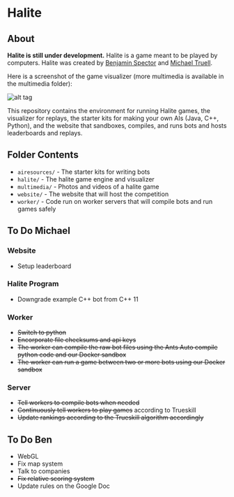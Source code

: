 # Halite

## About
**Halite is still under development.** Halite is a game meant to be played by computers. Halite was created by [Benjamin Spector](https://github.com/Sydriax "Benjamin Spector") and [Michael Truell](https://github.com/truell20 "Michael Truell").

Here is a screenshot of the game visualizer (more multimedia is available in the multimedia folder):

![alt tag](https://raw.github.com/Sydriax/Halite/master/multimedia/Visualizer.png)

This repository contains the environment for running Halite games, the visualizer for replays, the starter kits for making your own AIs (Java, C++, Python), and the website that sandboxes, compiles, and runs bots and hosts leaderboards and replays.

## Folder Contents
- `airesources/` - The starter kits for writing bots
- `halite/` - The halite game engine and visualizer
- `multimedia/` - Photos and videos of a halite game
- `website/` - The website that will host the competition
- `worker/` - Code run on worker servers that will compile bots and run games safely

## To Do Michael

### Website
- Setup leaderboard

### Halite Program
- Downgrade example C++ bot from C++ 11  

### Worker
- ~~Switch to python~~
- ~~Encorporate file checksums and api keys~~
- ~~The worker can compile the raw bot files using the Ants Auto compile python code and our Docker sandbox~~
- ~~The worker can run a game between two or more bots using our Docker sandbox~~

### Server
- ~~Tell workers to compile bots when needed~~
- ~~Continuously tell workers to play games~~ according to Trueskill
- ~~Update rankings according to the Trueskill algorithm accordingly~~

## To Do Ben
- WebGL
- Fix map system
- Talk to companies
- ~~Fix relative scoring system~~
- Update rules on the Google Doc
